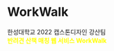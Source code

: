 # WorkWalk
한성대학교 2022 캡스톤디자인 강산팀<br/>
<span style="color:yellow">**반려견 산책 매칭 웹 서비스 WorkWalk**</span>



